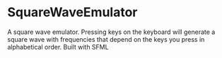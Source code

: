 # SquareWaveEmulator
A square wave emulator. Pressing keys on the keyboard will generate a square wave with frequencies that depend on the keys you press in alphabetical order. Built with SFML
